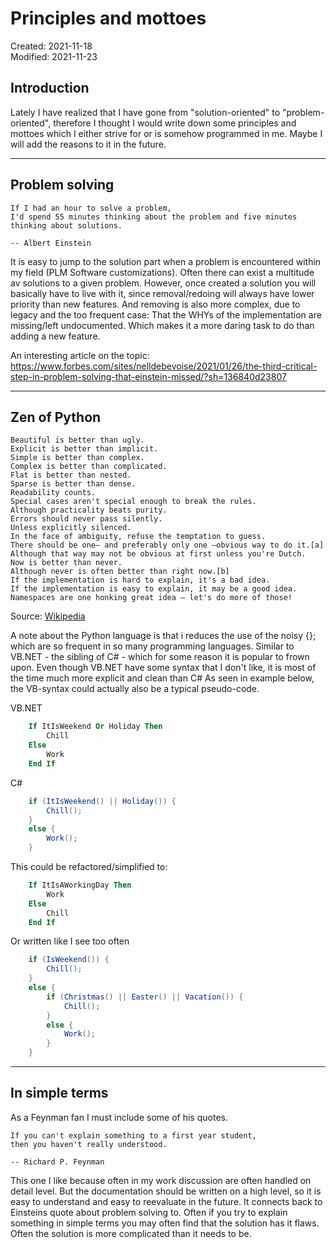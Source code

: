 # Principles and mottoes
<div class='editDate'>Created: 2021-11-18</div>
<div class='editDate'>Modified: 2021-11-23</div>

## Introduction
Lately I have realized that I have gone from "solution-oriented" to "problem-oriented", therefore I thought I would write down some principles and mottoes which I either strive for or is somehow programmed in me. Maybe I will add the reasons to it in the future.

---
## Problem solving

    If I had an hour to solve a problem,
    I'd spend 55 minutes thinking about the problem and five minutes thinking about solutions.

    -- Albert Einstein
 

It is easy to jump to the solution part when a problem is encountered within my field (PLM Software customizations). Often there can exist a multitude av solutions to a given problem. However, once created a solution you will basically have to live with it, since removal/redoing will always have lower priority than new features. And removing is also more complex, due to legacy and the too frequent case: That the WHYs of the implementation are missing/left undocumented. Which makes it a more daring task to do than adding a new feature.

An interesting article on the topic:
<https://www.forbes.com/sites/nelldebevoise/2021/01/26/the-third-critical-step-in-problem-solving-that-einstein-missed/?sh=136840d23807>

---

## Zen of Python

    Beautiful is better than ugly.
    Explicit is better than implicit.
    Simple is better than complex.
    Complex is better than complicated.
    Flat is better than nested.
    Sparse is better than dense.
    Readability counts.
    Special cases aren't special enough to break the rules.
    Although practicality beats purity.
    Errors should never pass silently.
    Unless explicitly silenced.
    In the face of ambiguity, refuse the temptation to guess.
    There should be one– and preferably only one –obvious way to do it.[a]
    Although that way may not be obvious at first unless you're Dutch.
    Now is better than never.
    Although never is often better than right now.[b]
    If the implementation is hard to explain, it's a bad idea.
    If the implementation is easy to explain, it may be a good idea.
    Namespaces are one honking great idea – let's do more of those!

Source: [Wikipedia](https://en.wikipedia.org/wiki/Zen_of_Python)

A note about the Python language is that i reduces the use of the noisy {}; which are so frequent in so many programming languages. Similar to VB.NET - the sibling of C# - which for some reason it is popular to frown upon. 
Even though VB.NET have some syntax that I don't like, it is most of the time much more explicit and clean than C#
As seen in example below, the VB-syntax could actually also be a typical pseudo-code.

VB.NET
``` vb
    If ItIsWeekend Or Holiday Then
        Chill
    Else
        Work
    End If
```

C#
``` csharp
    if (ItIsWeekend() || Holiday()) {
        Chill();
    }
    else {
        Work();
    }
```

This could be refactored/simplified to:
``` vb
    If ItIsAWorkingDay Then
        Work
    Else
        Chill
    End If
```
Or written like I see too often 

``` csharp
    if (IsWeekend()) {
        Chill();
    }
    else {
        if (Christmas() || Easter() || Vacation()) {
            Chill();
        }
        else {
            Work();
        }
    }
```
---

## In simple terms
As a Feynman fan I must include some of his quotes.

    If you can't explain something to a first year student,
    then you haven't really understood.

    -- Richard P. Feynman

This one I like because often in my work discussion are often handled on detail level. But the documentation should be written on a high level, so it is easy to understand and easy to reevaluate in the future. It connects back to Einsteins quote about problem solving to. Often if you try to explain something in simple terms you may often find that the solution has it flaws. Often the solution is more complicated than it needs to be.

